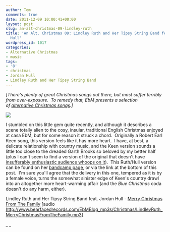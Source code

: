 ```yaml
---
author: Tom
comments: true
date: 2011-12-09 10:00:41+00:00
layout: post
slug: an-alt-christmas-09-lindley-ruth
title: 'An Alt. Christmas 09: Lindley Ruth and Her Tipsy String Band feat. Jordan
  Hull'
wordpress_id: 1017
categories:
- Alternative Christmas
- music
tags:
- '8'
- christmas
- Jordan Hull
- Lindley Ruth and Her Tipsy String Band
---
```


_[There's plenty of great Christmas songs out there, but most suffer terribly from over-exposure.  To remedy that, EbM presents a selection of [alternative Christmas songs](http://eatenbymonsters.wordpress.com/category/alternative-christmas/).]_

[![](http://eatenbymonsters.files.wordpress.com/2011/12/lindleyruthandhertipsystringband.jpg)](http://eatenbymonsters.files.wordpress.com/2011/12/lindleyruthandhertipsystringband.jpg)

I stumbled on this little gem quite recently, and although it describes a scene totally alien to the cosy, insular, traditional English Christmas enjoyed at casa EbM, but for some reason it struck a chord.  Originally a Robert Earl Keen song, this version feels like it has more heart.  I have, at best, a delicate relationship with country music, and the Keen version sounds a little too close to the dreaded Garth Brooks so beloved by my better half (plus I can't seem to find a version of the original that doesn't have [insufferably enthusiastic audience whoops on it](http://www.youtube.com/watch?v=P37xPiRz1sg)).  This Ruth/Hull version can be found on her [bandcamp page](http://lindleyruth.bandcamp.com/), or via the link at the bottom of this post.  I'm sure you'll agree that the delivery in this one, tempered as it is by a female voice, turns the somewhat sinister edge of Keen's country drawl into an altogether more heart-warming affair (and the _Blue Christmas_ coda doesn't do any harm, either).

Lindley Ruth and Her Tipsy String Band feat. Jordan Hull - [Merry Christmas From The Family](http://www.bearfacedrecords.com/EbMBlog_mp3s/Christmas/LindleyRuth_MerryChristmasFromTheFamily.mp3) [audio http://www.bearfacedrecords.com/EbMBlog_mp3s/Christmas/LindleyRuth_MerryChristmasFromTheFamily.mp3]

_
_
